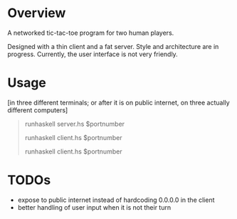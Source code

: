 # Overview

A networked tic-tac-toe program for two human players.

Designed with a thin client and a fat server. Style and architecture are in progress. Currently, the user interface is not very friendly.

# Usage
[in three different terminals; or after it is on public internet, on three actually different computers]
> runhaskell server.hs $portnumber
>
> runhaskell client.hs $portnumber
>
> runhaskell client.hs $portnumber

# TODOs
  - expose to public internet instead of hardcoding 0.0.0.0 in the client
  - better handling of user input when it is not their turn
